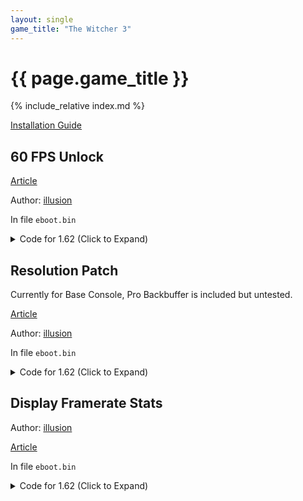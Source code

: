 ```yaml
---
layout: single
game_title: "The Witcher 3"
---
```


# {{ page.game_title }}

{% include_relative index.md %}

[Installation Guide](/install-instructions/)

## 60 FPS Unlock

[Article](https://illusion0001.github.io/patches/2021/07/07/W3Witcher-ResPatch/)

Author: [illusion](https://twitter.com/illusion0002)

In file `eboot.bin`

<details>
<summary>Code for 1.62 (Click to Expand)</summary>

{% highlight none %}
BE 01 00 00 00 E8 7A E2 BC 00

BE 00 00 00 00 E8 7A E2 BC 00
{% endhighlight %}

</details>

## Resolution Patch

Currently for Base Console, Pro Backbuffer is included but untested.

[Article](https://illusion0001.github.io/patches/2021/07/07/W3Witcher-ResPatch/)

Author: [illusion](https://twitter.com/illusion0002)

In file `eboot.bin`

<details>
<summary>Code for 1.62 (Click to Expand)</summary>

{% highlight none %}
# Base
# targeting 1280x720
B9 80 07 00 00 41 B8 38 04 00 00

B9 00 05 00 00 41 B8 D0 02 00 00

# Neo
B9 80 07 00 00 41 B8 70 08 00 00

# targeting ??x??
{% endhighlight %}

</details>

## Display Framerate Stats

Author: [illusion](https://twitter.com/illusion0002)

[Article](https://illusion0001.github.io/patches/2021/07/07/W3Witcher-ResPatch/)

In file `eboot.bin`

<details>
<summary>Code for 1.62 (Click to Expand)</summary>

{% highlight none %}
49 89 DC 0F 84 33 01 00 00 C4 C1 7A 10

49 89 DC 0F 85 33 01 00 00 C4 C1 7A 10
{% endhighlight %}

</details>
